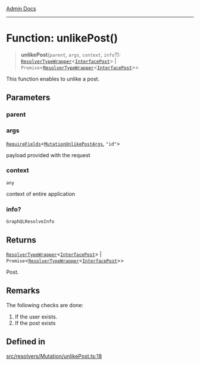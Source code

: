 [Admin Docs](/)

***

# Function: unlikePost()

> **unlikePost**(`parent`, `args`, `context`, `info`?): [`ResolverTypeWrapper`](../../../../types/generatedGraphQLTypes/type-aliases/ResolverTypeWrapper.md)\<[`InterfacePost`](../../../../models/Post/interfaces/InterfacePost.md)\> \| `Promise`\<[`ResolverTypeWrapper`](../../../../types/generatedGraphQLTypes/type-aliases/ResolverTypeWrapper.md)\<[`InterfacePost`](../../../../models/Post/interfaces/InterfacePost.md)\>\>

This function enables to unlike a post.

## Parameters

### parent

### args

[`RequireFields`](../../../../types/generatedGraphQLTypes/type-aliases/RequireFields.md)\<[`MutationUnlikePostArgs`](../../../../types/generatedGraphQLTypes/type-aliases/MutationUnlikePostArgs.md), `"id"`\>

payload provided with the request

### context

`any`

context of entire application

### info?

`GraphQLResolveInfo`

## Returns

[`ResolverTypeWrapper`](../../../../types/generatedGraphQLTypes/type-aliases/ResolverTypeWrapper.md)\<[`InterfacePost`](../../../../models/Post/interfaces/InterfacePost.md)\> \| `Promise`\<[`ResolverTypeWrapper`](../../../../types/generatedGraphQLTypes/type-aliases/ResolverTypeWrapper.md)\<[`InterfacePost`](../../../../models/Post/interfaces/InterfacePost.md)\>\>

Post.

## Remarks

The following checks are done:
1. If the user exists.
2. If the post exists

## Defined in

[src/resolvers/Mutation/unlikePost.ts:18](https://github.com/Suyash878/talawa-api/blob/cfd688207611ba245c99edd8dbaccb2cdbf6a043/src/resolvers/Mutation/unlikePost.ts#L18)
